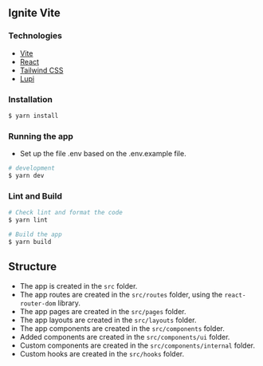 ## Ignite Vite

### Technologies

- [Vite](https://vitejs.dev/)
- [React](https://reactjs.org/)
- [Tailwind CSS](https://tailwindcss.com/)
- [Lupi](https://www.npmjs.com/package/lupi)

### Installation

```bash
$ yarn install
```

### Running the app

- Set up the file .env based on the .env.example file.

```bash
# development
$ yarn dev
```

### Lint and Build

```bash
# Check lint and format the code
$ yarn lint

# Build the app
$ yarn build
```

## Structure

- The app is created in the `src` folder.
- The app routes are created in the `src/routes` folder, using the `react-router-dom` library.
- The app pages are created in the `src/pages` folder.
- The app layouts are created in the `src/layouts` folder.
- The app components are created in the `src/components` folder.
- Added components are created in the `src/components/ui` folder.
- Custom components are created in the `src/components/internal` folder.
- Custom hooks are created in the `src/hooks` folder.
